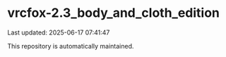 # vrcfox-2.3_body_and_cloth_edition

Last updated: 2025-06-17 07:41:47

This repository is automatically maintained.
